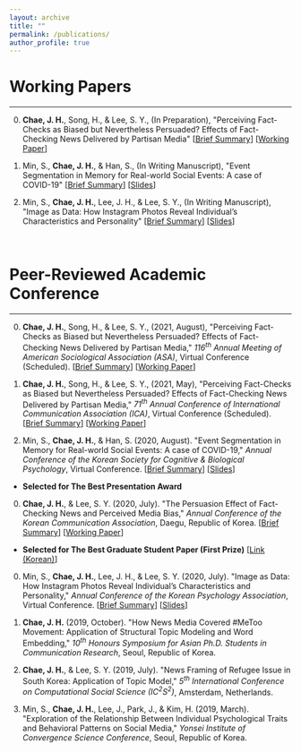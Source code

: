 ```yaml
---
layout: archive
title: ""
permalink: /publications/
author_profile: true
---
```

<!-- {% if author.googlescholar %}
  You can also find my articles on <u><a href="{{author.googlescholar}}">my Google Scholar profile</a>.</u>
{% endif %}

{% include base_path %}

{% for post in site.publications reversed %}
  {% include archive-single.html %}
{% endfor %} -->

# Working Papers
---
0. **Chae, J. H.**, Song, H., & Lee, S. Y., (In Preparation), "Perceiving Fact-Checks as Biased but Nevertheless Persuaded? Effects of Fact-Checking News Delivered by Partisan Media" [[Brief Summary](/projects/project03_fact-checking-by-partisan-media)] [[Working Paper](/files/working-paper_fact-checking.pdf)]

0. Min, S., **Chae, J. H.**, & Han, S., (In Writing Manuscript), "Event Segmentation in Memory for Real-world Social Events: A case of COVID-19" [[Brief Summary](/projects/project02_event-segmentation)] [[Slides](https://www.dropbox.com/s/gnlscp7gwiwe0hh/PPT_KSCBP2020.pdf?dl=0)]

0. Min, S., **Chae, J. H.**, Lee, J. H., & Lee, S. Y., (In Writing Manuscript), "Image as Data: How Instagram Photos Reveal Individual’s Characteristics and Personality" [[Brief Summary](/projects/project01_image-as-data)] [[Slides](https://www.dropbox.com/s/hxnzaffyn0y743h/PPT_KPA2020.pdf?dl=0)]

&nbsp;

# Peer-Reviewed Academic Conference
---
0. **Chae, J. H.**, Song, H., & Lee, S. Y., (2021, August), "Perceiving Fact-Checks as Biased but Nevertheless Persuaded? Effects of Fact-Checking News Delivered by Partisan Media," *116<sup>th</sup> Annual Meeting of American Sociological Association (ASA)*, Virtual Conference (Scheduled). [[Brief Summary](/projects/project03_fact-checking-by-partisan-media)] [[Working Paper](/files/working-paper_fact-checking.pdf)]

0. **Chae, J. H.**, Song, H., & Lee, S. Y., (2021, May), "Perceiving Fact-Checks as Biased but Nevertheless Persuaded? Effects of Fact-Checking News Delivered by Partisan Media," *71<sup>th</sup> Annual Conference of International Communication Association (ICA)*, Virtual Conference (Scheduled). [[Brief Summary](/projects/project03_fact-checking-by-partisan-media)] [[Working Paper](/files/working-paper_fact-checking.pdf)]

0. Min, S., **Chae, J. H.**, & Han, S. (2020, August). "Event Segmentation in Memory for Real-world Social Events: A case of COVID-19," *Annual Conference of the Korean Society for Cognitive & Biological Psychology*, Virtual Conference. [[Brief Summary](/projects/project02_event-segmentation)] [[Slides](https://www.dropbox.com/s/gnlscp7gwiwe0hh/PPT_KSCBP2020.pdf?dl=0)]
  - **Selected for The Best Presentation Award**

0. **Chae, J. H.**, & Lee, S. Y. (2020, July). "The Persuasion Effect of Fact-Checking News and Perceived Media Bias," *Annual Conference of the Korean Communication Association*, Daegu, Republic of Korea. [[Brief Summary](/projects/project03_fact-checking-by-partisan-media)] [[Working Paper](/files/working-paper_fact-checking.pdf)]
  - **Selected for The Best Graduate Student Paper (First Prize)** [[Link (Korean)](https://comm.or.kr/news/notice1/1000012302)]

0. Min, S., **Chae, J. H.**, Lee, J. H., & Lee, S. Y. (2020, July). "Image as Data: How Instagram Photos Reveal Individual’s Characteristics and Personality," *Annual Conference of the Korean Psychology Association*, Virtual Conference. [[Brief Summary](/projects/project01_image-as-data)] [[Slides](https://www.dropbox.com/s/hxnzaffyn0y743h/PPT_KPA2020.pdf?dl=0)]

0. **Chae, J. H.** (2019, October). "How News Media Covered #MeToo Movement: Application of Structural Topic Modeling and Word Embedding," *10<sup>th</sup> Honours Symposium for Asian Ph.D. Students in Communication Research*, Seoul, Republic of Korea.

0. **Chae, J. H.**, & Lee, S. Y. (2019, July). "News Framing of Refugee Issue in South Korea: Application of Topic Model," *5<sup>th</sup> International Conference on Computational Social Science (IC<sup>2</sup>S<sup>2</sup>)*, Amsterdam, Netherlands.

0. Min, S., **Chae, J. H.**, Lee, J., Park, J., & Kim, H. (2019, March). "Exploration of the Relationship Between Individual Psychological Traits and Behavioral Patterns on Social Media," *Yonsei Institute of Convergence Science Conference*, Seoul, Republic of Korea.
